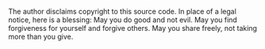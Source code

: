 The author disclaims copyright to this source code.  In place of
a legal notice, here is a blessing:
   May you do good and not evil.
   May you find forgiveness for yourself and forgive others.
   May you share freely, not taking more than you give.
